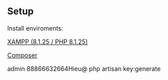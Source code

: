 ## Setup

Install enviroments:

[XAMPP (8.1.25 / PHP 8.1.25)](https://sourceforge.net/projects/xampp/files/XAMPP%20Windows/8.1.25/xampp-windows-x64-8.1.25-0-VS16-installer.exe)

[Composer](https://getcomposer.org/download/)












admin
88866632664Hieu@
php artisan key:generate

